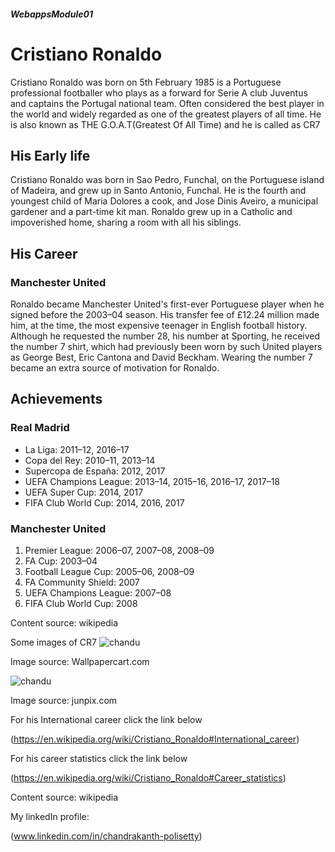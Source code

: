 ##### WebappsModule01

# Cristiano Ronaldo

Cristiano Ronaldo was born on 5th February 1985 is a Portuguese professional footballer who plays as a forward for Serie A club Juventus and captains the Portugal national team. Often considered the best player in the world and widely regarded as one of the greatest players of all time. He is also known as THE G.O.A.T(Greatest Of All Time) and he is called as CR7
## His Early life
Cristiano Ronaldo was born in Sao Pedro, Funchal, on the Portuguese island of Madeira, and grew up in Santo Antonio, Funchal. He is the fourth and youngest child of Maria Dolores a cook, and Jose Dinis Aveiro, a municipal gardener and a part-time kit man. Ronaldo grew up in a Catholic and impoverished home, sharing a room with all his siblings.
## His Career
### Manchester United
Ronaldo became Manchester United's first-ever Portuguese player when he signed before the 2003–04 season. His transfer fee of £12.24 million made him, at the time, the most expensive teenager in English football history. Although he requested the number 28, his number at Sporting, he received the number 7 shirt, which had previously been worn by such United players as George Best, Eric Cantona and David Beckham. Wearing the number 7 became an extra source of motivation for Ronaldo.
## Achievements 
### Real Madrid
* La Liga: 2011–12, 2016–17
* Copa del Rey: 2010–11, 2013–14
* Supercopa de España: 2012, 2017
* UEFA Champions League: 2013–14, 2015–16, 2016–17, 2017–18
* UEFA Super Cup: 2014, 2017
* FIFA Club World Cup: 2014, 2016, 2017
### Manchester United
1. Premier League: 2006–07, 2007–08, 2008–09
1. FA Cup: 2003–04
1. Football League Cup: 2005–06, 2008–09
1. FA Community Shield: 2007
1. UEFA Champions League: 2007–08
1. FIFA Club World Cup: 2008

Content source: wikipedia

Some images of CR7
![chandu](https://wallpapercart.com/wp-content/uploads/2019/08/cool-cristiano-ronaldo-wallpaper.jpg)

Image source: Wallpapercart.com

![chandu](https://s1.junpix.com/s1/2019/06/01/2ad11c7ad141.jpg)

Image source: junpix.com

For his International career click the link below

(https://en.wikipedia.org/wiki/Cristiano_Ronaldo#International_career)

For his career statistics click the link below

(https://en.wikipedia.org/wiki/Cristiano_Ronaldo#Career_statistics)

Content source: wikipedia

My linkedIn profile:

(www.linkedin.com/in/chandrakanth-polisetty)



